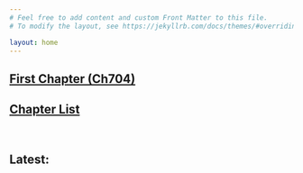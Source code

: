 ```yaml
---
# Feel free to add content and custom Front Matter to this file.
# To modify the layout, see https://jekyllrb.com/docs/themes/#overriding-theme-defaults

layout: home
---
```


<h2><a href="Tenken/0704.html">First Chapter (Ch704)</a></h2>

<h2><a href="Tenken/">Chapter List</a></h2>

<br>
<h2>Latest:</h2>